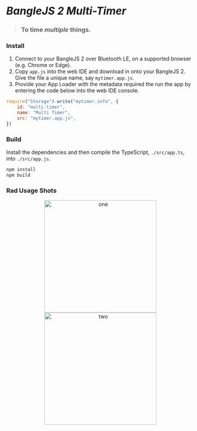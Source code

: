 # _BangleJS 2 Multi-Timer_

> ### To time _multiple_ things.

### Install

1. Connect to your BangleJS 2 over Bluetooth LE, on a supported browser (e.g. Chrome or Edge).
2. Copy `app.js` into the web IDE and download in onto your BangleJS 2. Give the file a unique name, say `mytimer.app.js`.
3. Provide your App Loader with the metadata required the run the app by entering the code below into the web IDE console.

```js
require("Storage").write("mytimer.info", {
    id: "multi-timer",
    name: "Multi Timer",
    src: "mytimer.app.js",
})
```

### Build

Install the dependencies and then compile the TypeScript, `./src/app.ts`, into `./src/app.js`. 

```bash
npm install
npm build
```

### Rad Usage Shots

<p align="center">
  <img src="https://github.com/DevinLeamy/BangleJS-Multi-Timer/assets/45083086/62843a3f-cd26-46ad-8392-8fdb353383b5" width="300" alt="one" />
  <img src="https://github.com/DevinLeamy/BangleJS-Multi-Timer/assets/45083086/65497985-dd39-4d9a-b648-d4d1d823be2c" width="300" alt="two" />
</p>
